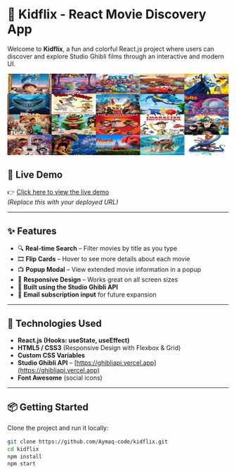 # 🧸 Kidflix - React Movie Discovery App

Welcome to **Kidflix**, a fun and colorful React.js project where users can discover and explore Studio Ghibli films through an interactive and modern UI.

![Kidflix Screenshot](./public/images/header-collage.jpg) <!-- replace with your screenshot path if needed -->

## 🔗 Live Demo

👉 [Click here to view the live demo](https://your-live-demo-link.com)  
_(Replace this with your deployed URL)_

---

## ✨ Features

- 🔍 **Real-time Search** – Filter movies by title as you type
- 🎞️ **Flip Cards** – Hover to see more details about each movie
- 📺 **Popup Modal** – View extended movie information in a popup
- 📱 **Responsive Design** – Works great on all screen sizes
- 🍿 **Built using the Studio Ghibli API**
- 📩 **Email subscription input** for future expansion

---

## 🚀 Technologies Used

- **React.js (Hooks: useState, useEffect)**
- **HTML5 / CSS3** (Responsive Design with Flexbox & Grid)
- **Custom CSS Variables**
- **Studio Ghibli API** – [https://ghibliapi.vercel.app](https://ghibliapi.vercel.app)
- **Font Awesome** (social icons)

---

## 📦 Getting Started

Clone the project and run it locally:

```bash
git clone https://github.com/Aymaq-code/kidflix.git
cd kidflix
npm install
npm start
```
